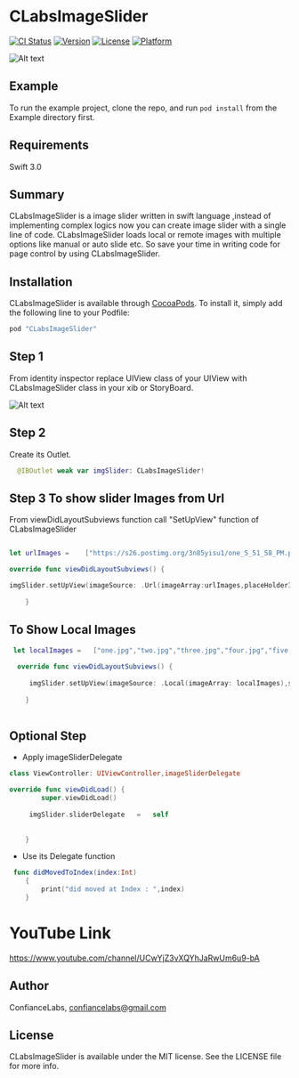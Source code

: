 # CLabsImageSlider

[![CI Status](http://img.shields.io/travis/ConfianceLabs/CLabsImageSlider.svg?style=flat)](https://travis-ci.org/ConfianceLabs/CLabsImageSlider)
[![Version](https://img.shields.io/cocoapods/v/CLabsImageSlider.svg?style=flat)](http://cocoapods.org/pods/CLabsImageSlider)
[![License](https://img.shields.io/cocoapods/l/CLabsImageSlider.svg?style=flat)](http://cocoapods.org/pods/CLabsImageSlider)
[![Platform](https://img.shields.io/cocoapods/p/CLabsImageSlider.svg?style=flat)](http://cocoapods.org/pods/CLabsImageSlider)


![Alt text](https://s26.postimg.org/igwgu4wah/giphy.gif) 

## Example

To run the example project, clone the repo, and run `pod install` from the Example directory first.

## Requirements

Swift 3.0

## Summary

CLabsImageSlider is a image slider written in swift language ,instead of implementing complex logics now you can create image slider with a single line of code. CLabsImageSlider loads local or remote images with multiple options like manual or auto slide etc. So save your time in writing code for page control by using CLabsImageSlider.

## Installation

CLabsImageSlider is available through [CocoaPods](http://cocoapods.org). To install
it, simply add the following line to your Podfile:

```ruby
pod "CLabsImageSlider"
```

## Step 1

 From identity inspector replace UIView class of your UIView with CLabsImageSlider class in your xib or StoryBoard.
 
 ![Alt text](https://s26.postimg.org/519g4onsp/giphy_W.gif) 
 

## Step 2

Create its Outlet.  

```swift
  @IBOutlet weak var imgSlider: CLabsImageSlider!
```

## Step 3 To show slider Images from Url

From viewDidLayoutSubviews function call "SetUpView" function of CLabsImageSlider

```swift

let urlImages =    ["https://s26.postimg.org/3n85yisu1/one_5_51_58_PM.png","https://s26.postimg.org/65tuz7ek9/two_5_41_53_PM.png","https://s26.postimg.org/7ywrnizqx/three_5_41_53_PM.png","https://s26.postimg.org/6l54s80hl/four.png","https://s26.postimg.org/ioagfsbjt/five.png"]

override func viewDidLayoutSubviews() {

imgSlider.setUpView(imageSource: .Url(imageArray:urlImages,placeHolderImage:UIImage(named:"placeHolder")),slideType:.ManualSwipe,isArrowBtnEnabled: true)
 
    }
```


## To Show Local Images

```swift
 let localImages =   ["one.jpg","two.jpg","three.jpg","four.jpg","five.jpg","six.jpg"]
 
  override func viewDidLayoutSubviews() {
  
     imgSlider.setUpView(imageSource: .Local(imageArray: localImages),slideType: .ManualSwipe,isArrowBtnEnabled: true)
  
    }
 
```
## Optional Step

- Apply imageSliderDelegate

```swift
class ViewController: UIViewController,imageSliderDelegate

override func viewDidLoad() {
        super.viewDidLoad()
        
     imgSlider.sliderDelegate   =   self
    
    
    }

```

- Use its Delegate function

```swift
 func didMovedToIndex(index:Int)
    {
        print("did moved at Index : ",index)
    }
```

# YouTube Link   

https://www.youtube.com/channel/UCwYjZ3vXQYhJaRwUm6u9-bA
 

## Author

ConfianceLabs, confiancelabs@gmail.com

## License

CLabsImageSlider is available under the MIT license. See the LICENSE file for more info.
